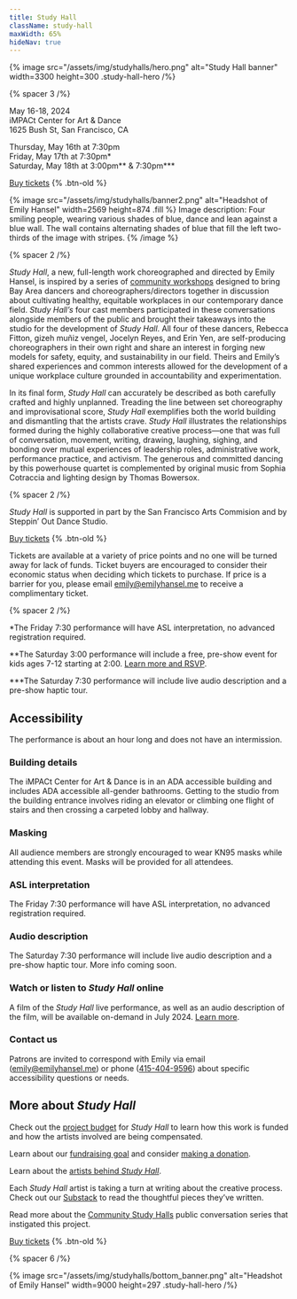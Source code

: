 ```yaml
---
title: Study Hall
className: study-hall
maxWidth: 65%
hideNav: true
---
```


{% image
   src="/assets/img/studyhalls/hero.png"
   alt="Study Hall banner"
   width=3300
   height=300
   .study-hall-hero /%}

{% spacer 3 /%}

May 16-18, 2024  
iMPACt Center for Art & Dance  
1625 Bush St, San Francisco, CA

Thursday, May 16th at 7:30pm  
Friday, May 17th at 7:30pm\*  
Saturday, May 18th at 3:00pm\*\* & 7:30pm\*\*\*

[Buy tickets](https://www.tickettailor.com/events/mannakintheaterdance/1189006) {% .btn-old %}

{% image
   src="/assets/img/studyhalls/banner2.png"
   alt="Headshot of Emily Hansel"
   width=2569
   height=874
   .fill %}
Image description: Four smiling people, wearing various shades of blue, dance and lean against a blue wall. The wall contains alternating shades of blue that fill the left two-thirds of the image with stripes.
{% /image %}

{% spacer 2 /%}

_Study Hall_, a new, full-length work choreographed and directed by Emily Hansel, is inspired by a series of [community workshops](/community-study-halls) designed to bring Bay Area dancers and choreographers/directors together in discussion about cultivating healthy, equitable workplaces in our contemporary dance field. _Study Hall’s_ four cast members participated in these conversations alongside members of the public and brought their takeaways into the studio for the development of _Study Hall_. All four of these dancers, Rebecca Fitton, gizeh muñiz vengel, Jocelyn Reyes, and Erin Yen, are self-producing choreographers in their own right and share an interest in forging new models for safety, equity, and sustainability in our field. Theirs and Emily’s shared experiences and common interests allowed for the development of a unique workplace culture grounded in accountability and experimentation.

In its final form, _Study Hall_ can accurately be described as both carefully crafted and highly unplanned. Treading the line between set choreography and improvisational score, _Study Hall_ exemplifies both the world building and dismantling that the artists crave. _Study Hall_ illustrates the relationships formed during the highly collaborative creative process—one that was full of conversation, movement, writing, drawing, laughing, sighing, and bonding over mutual experiences of leadership roles, administrative work, performance practice, and activism. The generous and committed dancing by this powerhouse quartet is complemented by original music from Sophia Cotraccia and lighting design by Thomas Bowersox.

{% spacer 2 /%}

_Study Hall_ is supported in part by the San Francisco Arts Commision and by Steppin’ Out Dance Studio.

[Buy tickets](https://www.tickettailor.com/events/mannakintheaterdance/1189006) {% .btn-old %}

Tickets are available at a variety of price points and no one will be turned away for lack of funds. Ticket buyers are encouraged to consider their economic status when deciding which tickets to purchase. If price is a barrier for you, please email [emily@emilyhansel.me](mailto:emily@emilyhansel.me?subject=Complimentary%20ticket%20to%20Study%20Hall&body=Hi%20Emily%2C%0D%0A%0D%0AMy%20name%20is%20%5BINSERT%20FULL%20NAME%5D%20and%20I%20would%20like%20to%20receive%20a%20complimentary%20ticket%20to%20the%20%5BINSERT%20DAY%20AND%20TIME%20OF%20SHOW%5D%20performance%20of%20Study%20Hall.) to receive a complimentary ticket.

{% spacer 2 /%}

\*The Friday 7:30 performance will have ASL interpretation, no advanced registration required.

\*\*The Saturday 3:00 performance will include a free, pre-show event for kids ages 7-12 starting at 2:00. [Learn more and RSVP](/studyhall/kids).

\*\*\*The Saturday 7:30 performance will include live audio description and a pre-show haptic tour.

## Accessibility

The performance is about an hour long and does not have an intermission.

### Building details

The iMPACt Center for Art & Dance is in an ADA accessible building and includes ADA accessible all-gender bathrooms. Getting to the studio from the building entrance involves riding an elevator or climbing one flight of stairs and then crossing a carpeted lobby and hallway.

### Masking

All audience members are strongly encouraged to wear KN95 masks while attending this event. Masks will be provided for all attendees.

### ASL interpretation

The Friday 7:30 performance will have ASL interpretation, no advanced registration required.

### Audio description

The Saturday 7:30 performance will include live audio description and a pre-show haptic tour. More info coming soon.

### Watch or listen to _Study Hall_ online

A film of the _Study Hall_ live performance, as well as an audio description of the film, will be available on-demand in July 2024. [Learn more](/studyhall/film).

### Contact us

Patrons are invited to correspond with Emily via email ([emily@emilyhansel.me](mailto:emily@emilyhansel.me)) or phone ([415-404-9596](tel:4154049596)) about specific accessibility questions or needs.

## More about _Study Hall_

Check out the [project budget](https://docs.google.com/spreadsheets/d/1NbUUDr8DPLEY-q6RJdGyzKl4dYkDJD75hT-7CTHLWTs/edit?usp=sharing) for _Study Hall_ to learn how this work is funded and how the artists involved are being compensated.

Learn about our [fundraising goal](/studyhall/fundraising) and consider [making a donation](/donate).

Learn about the [artists behind _Study Hall_](/studyhall/fundraising#artists).

Each _Study Hall_ artist is taking a turn at writing about the creative process. Check out our [Substack](https://studyhallshow.substack.com) to read the thoughtful pieces they’ve written.

Read more about the [Community Study Halls](/community-study-halls) public conversation series that instigated this project.

[Buy tickets](https://www.tickettailor.com/events/mannakintheaterdance/1189006) {% .btn-old %}

{% spacer 6 /%}

{% image src="/assets/img/studyhalls/bottom_banner.png" alt="Headshot of Emily Hansel" width=9000 height=297 .study-hall-hero /%}

